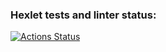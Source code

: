 ### Hexlet tests and linter status:
[![Actions Status](https://github.com/Moonlin14/frontend-project-12/actions/workflows/hexlet-check.yml/badge.svg)](https://github.com/Moonlin14/frontend-project-12/actions)